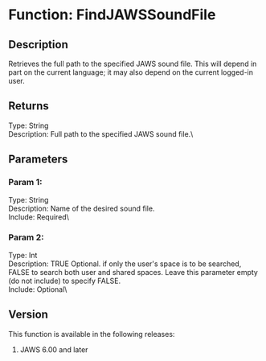 # Function: FindJAWSSoundFile

## Description

Retrieves the full path to the specified JAWS sound file. This will
depend in part on the current language; it may also depend on the
current logged-in user.

## Returns

Type: String\
Description: Full path to the specified JAWS sound file.\

## Parameters

### Param 1:

Type: String\
Description: Name of the desired sound file.\
Include: Required\

### Param 2:

Type: Int\
Description: TRUE Optional. if only the user\'s space is to be searched,
FALSE to search both user and shared spaces. Leave this parameter empty
(do not include) to specify FALSE.\
Include: Optional\

## Version

This function is available in the following releases:

1.  JAWS 6.00 and later
